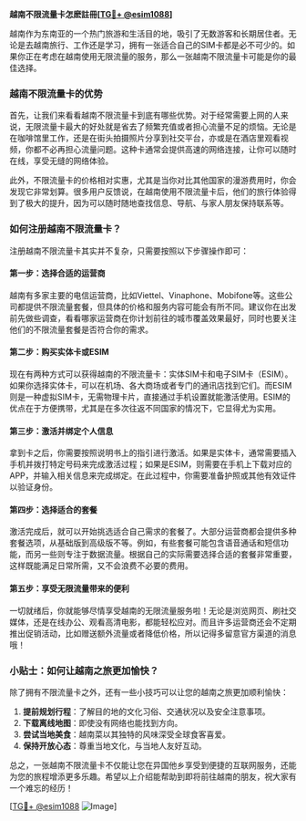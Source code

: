 **越南不限流量卡怎麽註冊[[TG💪+ @esim1088](https://t.me/s/esim1088)]**

越南作为东南亚的一个热门旅游和生活目的地，吸引了无数游客和长期居住者。无论是去越南旅行、工作还是学习，拥有一张适合自己的SIM卡都是必不可少的。如果你正在考虑在越南使用无限流量的服务，那么一张越南不限流量卡可能是你的最佳选择。

### 越南不限流量卡的优势

首先，让我们来看看越南不限流量卡到底有哪些优势。对于经常需要上网的人来说，无限流量卡最大的好处就是省去了频繁充值或者担心流量不足的烦恼。无论是在咖啡馆里工作，还是在街头拍摄照片分享到社交平台，亦或是在酒店里观看视频，你都不必再担心流量问题。这种卡通常会提供高速的网络连接，让你可以随时在线，享受无缝的网络体验。

此外，不限流量卡的价格相对实惠，尤其是当你对比其他国家的漫游费用时，你会发现它非常划算。很多用户反馈说，在越南使用不限流量卡后，他们的旅行体验得到了极大的提升，因为可以随时随地查找信息、导航、与家人朋友保持联系等。

### 如何注册越南不限流量卡？

注册越南不限流量卡其实并不复杂，只需要按照以下步骤操作即可：

#### 第一步：选择合适的运营商

越南有多家主要的电信运营商，比如Viettel、Vinaphone、Mobifone等。这些公司都提供不限流量套餐，但具体的价格和服务内容可能会有所不同。建议你在出发前先做些调查，看看哪家运营商在你计划前往的城市覆盖效果最好，同时也要关注他们的不限流量套餐是否符合你的需求。

#### 第二步：购买实体卡或ESIM

现在有两种方式可以获得越南的不限流量卡：实体SIM卡和电子SIM卡（ESIM）。如果你选择实体卡，可以在机场、各大商场或者专门的通讯店找到它们。而ESIM则是一种虚拟SIM卡，无需物理卡片，直接通过手机设置就能激活使用。ESIM的优点在于方便携带，尤其是在多次往返不同国家的情况下，它显得尤为实用。

#### 第三步：激活并绑定个人信息

拿到卡之后，你需要按照说明书上的指引进行激活。如果是实体卡，通常需要插入手机并拨打特定号码来完成激活过程；如果是ESIM，则需要在手机上下载对应的APP，并输入相关信息来完成绑定。在此过程中，你需要准备护照或其他有效证件以验证身份。

#### 第四步：选择适合的套餐

激活完成后，就可以开始挑选适合自己需求的套餐了。大部分运营商都会提供多种套餐选项，从基础版到高级版不等。例如，有些套餐可能包含语音通话和短信功能，而另一些则专注于数据流量。根据自己的实际需要选择合适的套餐非常重要，这样既能满足日常所需，又不会浪费不必要的费用。

#### 第五步：享受无限流量带来的便利

一切就绪后，你就能够尽情享受越南的无限流量服务啦！无论是浏览网页、刷社交媒体，还是在线办公、观看高清电影，都能轻松应对。而且许多运营商还会不定期推出促销活动，比如赠送额外流量或者降低价格，所以记得多留意官方渠道的消息哦！

### 小贴士：如何让越南之旅更加愉快？

除了拥有不限流量卡之外，还有一些小技巧可以让您的越南之旅更加顺利愉快：

1. **提前规划行程**：了解目的地的文化习俗、交通状况以及安全注意事项。
2. **下载离线地图**：即使没有网络也能找到方向。
3. **尝试当地美食**：越南菜以其独特的风味深受全球食客喜爱。
4. **保持开放心态**：尊重当地文化，与当地人友好互动。

总之，一张越南不限流量卡不仅能让您在异国他乡享受到便捷的互联网服务，还能为您的旅程增添更多乐趣。希望以上介绍能帮助到即将前往越南的朋友，祝大家有一个难忘的经历！

[[TG💪+ @esim1088](https://t.me/s/esim1088) ![Image](https://i.postimg.cc/4NQfJmqS/Snipaste-2025-05-13-00-14-12.png)]
